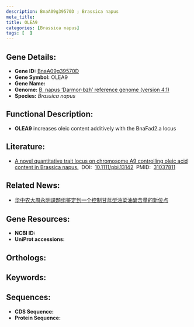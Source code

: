 ```yaml
---
description: BnaA09g39570D ; Brassica napus
meta_title:
title: OLEA9
categories: [Brassica napus]
tags: [  ]
---
```


## Gene Details:
- **Gene ID:**	[BnaA09g39570D]()
- **Gene Symbol:** OLEA9
- **Gene Name:** 
- **Genome:** [B. napus ‘Darmor-bzh’ reference genome (version 4.1)]()
- **Species:** *Brassica napus*

## Functional Description:
   - **OLEA9** increases oleic content additively with the BnaFad2.a locus

## Literature:
   - [A novel quantitative trait locus on chromosome A9 controlling oleic acid content in Brassica napus.]( https://onlinelibrary.wiley.com/doi/10.1111/pbi.13142)&nbsp;&nbsp;DOI:&nbsp;&nbsp;[10.1111/pbi.13142](https://onlinelibrary.wiley.com/doi/10.1111/pbi.13142)&nbsp;&nbsp;PMID:&nbsp;&nbsp;[31037811](https://pubmed.ncbi.nlm.nih.gov/31037811/)

## Related News:
   - [华中农大周永明课题组鉴定到一个控制甘蓝型油菜油酸含量的新位点](https://mp.weixin.qq.com/s?__biz=Mzg3MDEwNDEyMg==&mid=2247484366&idx=1&sn=c583c3e181afdfceada88f7aa272d963&chksm=ce93ae9bf9e4278d1d9d2bc07deef1ac45ec1c2cabd83abc88b9bc10d0df3428589f7f5e8055&scene=27#wechat_redirect)

## Gene Resources:
- **NCBI ID:** [](https://www.ncbi.nlm.nih.gov/gene/?term=)
- **UniProt accessions:** [](https://www.uniprot.org/uniprotkb//entry)

## Orthologs:


## Keywords:


## Sequences:
- **CDS Sequence:**
- **Protein Sequence:**
